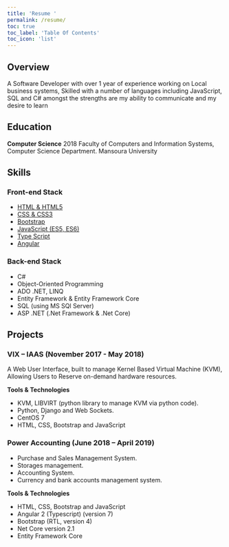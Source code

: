 ```yaml
---
title: 'Resume '
permalink: /resume/
toc: true
toc_label: 'Table Of Contents'
toc_icon: 'list'
---
```


## Overview

A Software Developer with over 1 year of experience working on Local business systems, Skilled with a number of languages including JavaScript, SQL and C# amongst the strengths are my ability to communicate and my desire to learn

## Education

**Computer Science** 2018 
				Faculty of Computers and Information Systems, Computer Science Department. Mansoura University

## Skills

### Front-end Stack
* [HTML & HTML5]()
* [CSS & CSS3]()
* [Bootstrap]()
* [JavaScript (ES5, ES6)]()
* [Type Script]()
* [Angular]() 

### Back-end Stack
- C#
- Object-Oriented Programming
- ADO .NET, LINQ
- Entity Framework & Entity Framework Core
- SQL (using MS SQl Server)
- ASP .NET (.Net Framework & .Net Core)

## Projects

### VIX – IAAS (November 2017 - May 2018)
A Web User Interface, built to manage Kernel Based Virtual Machine (KVM), Allowing Users to Reserve on-demand hardware resources.

**Tools & Technologies**

- KVM, LIBVIRT (python library to manage KVM via python code).
- Python, Django and Web Sockets.
- CentOS 7
- HTML, CSS, Bootstrap and JavaScript



### Power Accounting (June 2018 – April 2019)
- Purchase and Sales Management System.
- Storages management.
- Accounting System.
- Currency and bank accounts management system.

**Tools & Technologies**

- HTML, CSS, Bootstrap and JavaScript
- Angular 2 (Typescript) (version 7)
- Bootstrap (RTL, version 4)
- Net Core version 2.1
- Entity Framework Core